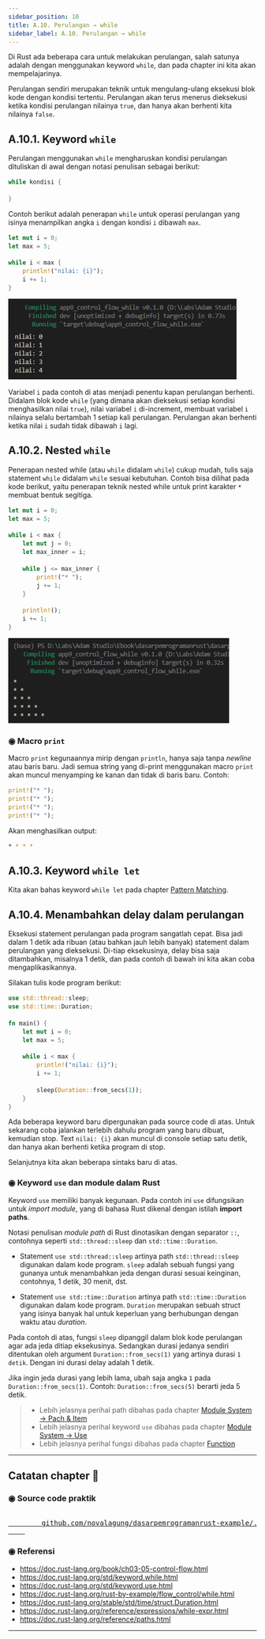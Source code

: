 ```yaml
---
sidebar_position: 10
title: A.10. Perulangan → while
sidebar_label: A.10. Perulangan → while
---
```


Di Rust ada beberapa cara untuk melakukan perulangan, salah satunya adalah dengan menggunakan keyword `while`, dan pada chapter ini kita akan mempelajarinya.

Perulangan sendiri merupakan teknik untuk mengulang-ulang eksekusi blok kode dengan kondisi tertentu. Perulangan akan terus menerus dieksekusi ketika kondisi perulangan nilainya `true`, dan hanya akan berhenti kita nilainya `false`.

## A.10.1. Keyword `while`

Perulangan menggunakan `while` mengharuskan kondisi perulangan dituliskan di awal dengan notasi penulisan sebagai berikut:

```rust
while kondisi {
    
}
```

Contoh berikut adalah penerapan `while` untuk operasi perulangan yang isinya menampilkan angka `i` dengan kondisi `i` dibawah `max`.

```rust
let mut i = 0;
let max = 5;

while i < max {
    println!("nilai: {i}");
    i += 1;
}
```

![keyword while](img/perulangan-while-1.png)

Variabel `i` pada contoh di atas menjadi penentu kapan perulangan berhenti. Didalam blok kode `while` (yang dimana akan dieksekusi setiap kondisi menghasilkan nilai `true`), nilai variabel `i` di-increment, membuat variabel `i` nilainya selalu bertambah 1 setiap kali perulangan. Perulangan akan berhenti ketika nilai `i` sudah tidak dibawah `i` lagi.

## A.10.2. Nested `while`

Penerapan nested while (atau `while` didalam `while`) cukup mudah, tulis saja statement `while` didalam `while` sesuai kebutuhan. Contoh bisa dilihat pada kode berikut, yaitu penerapan teknik nested while untuk print karakter `*` membuat bentuk segitiga.

```rust
let mut i = 0;
let max = 5;

while i < max {
    let mut j = 0;
    let max_inner = i;

    while j <= max_inner {
        print!("* ");
        j += 1;
    }
    
    println!();
    i += 1;
}
```

![nested while](img/perulangan-while-2.png)

### ◉ Macro `print`

Macro `print` kegunaannya mirip dengan `println`, hanya saja tanpa *newline* atau baris baru. Jadi semua string yang di-print menggunakan macro `print` akan muncul menyamping ke kanan dan tidak di baris baru. Contoh:

```rust
print!("* ");
print!("* ");
print!("* ");
print!("* ");
```

Akan menghasilkan output:

```bash
* * * * 
```

## A.10.3. Keyword `while let`

Kita akan bahas keyword `while let` pada chapter [Pattern Matching](/basic/pattern-matching).

## A.10.4. Menambahkan delay dalam perulangan

Eksekusi statement perulangan pada program sangatlah cepat. Bisa jadi dalam 1 detik ada ribuan (atau bahkan jauh lebih banyak) statement dalam perulangan yang dieksekusi. Di-tiap eksekusinya, delay bisa saja ditambahkan, misalnya 1 detik, dan pada contoh di bawah ini kita akan coba mengaplikasikannya.

Silakan tulis kode program berikut:

```rust
use std::thread::sleep;
use std::time::Duration;

fn main() {
    let mut i = 0;
    let max = 5;

    while i < max {
        println!("nilai: {i}");
        i += 1;

        sleep(Duration::from_secs(1));
    }
}
```

Ada beberapa keyword baru dipergunakan pada source code di atas. Untuk sekarang coba jalankan terlebih dahulu program yang baru dibuat, kemudian stop. Text `nilai: {i}` akan muncul di console setiap satu detik, dan hanya akan berhenti ketika program di stop.

Selanjutnya kita akan beberapa sintaks baru di atas.

### ◉ Keyword `use` dan module dalam Rust

Keyword `use` memiliki banyak kegunaan. Pada contoh ini `use` difungsikan untuk *import module*, yang di bahasa Rust dikenal dengan istilah **import paths**.

Notasi penulisan *module path* di Rust dinotasikan dengan separator `::`, contohnya seperti `std::thread::sleep` dan `std::time::Duration`.

- Statement `use std::thread::sleep` artinya path `std::thread::sleep` digunakan dalam kode program. `sleep` adalah sebuah fungsi yang gunanya untuk menambahkan jeda dengan durasi sesuai keinginan, contohnya, 1 detik, 30 menit, dst.

- Statement `use std::time::Duration` artinya path `std::time::Duration` digunakan dalam kode program. `Duration` merupakan sebuah struct yang isinya banyak hal untuk keperluan yang berhubungan dengan waktu atau *duration*.

Pada contoh di atas, fungsi `sleep` dipanggil dalam blok kode perulangan agar ada jeda ditiap eksekusinya. Sedangkan durasi jedanya sendiri ditentukan oleh argument `Duration::from_secs(1)` yang artinya durasi `1 detik`. Dengan ini durasi delay adalah 1 detik.

Jika ingin jeda durasi yang lebih lama, ubah saja angka `1` pada `Duration::from_secs(1)`. Contoh: `Duration::from_secs(5)` berarti jeda 5 detik.

> - Lebih jelasnya perihal path dibahas pada chapter [Module System → Pach & Item](/basic/path-item)
> - Lebih jelasnya perihal keyword `use` dibahas pada chapter [Module System → Use](/basic/use)
> - Lebih jelasnya perihal fungsi dibahas pada chapter [Function](/basic/function)

---

## Catatan chapter 📑

### ◉ Source code praktik

<pre>
    <a href="https://github.com/novalagung/dasarpemrogramanrust-example/tree/master/perulangan_while">
        github.com/novalagung/dasarpemrogramanrust-example/../perulangan_while
    </a>
</pre>

### ◉ Referensi

- https://doc.rust-lang.org/book/ch03-05-control-flow.html
- https://doc.rust-lang.org/std/keyword.while.html
- https://doc.rust-lang.org/std/keyword.use.html
- https://doc.rust-lang.org/rust-by-example/flow_control/while.html
- https://doc.rust-lang.org/stable/std/time/struct.Duration.html
- https://doc.rust-lang.org/reference/expressions/while-expr.html
- https://doc.rust-lang.org/reference/paths.html

---
